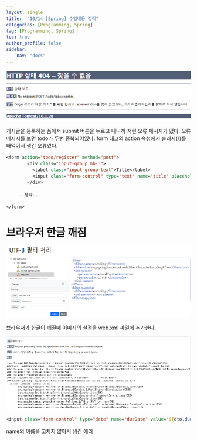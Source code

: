 ```yaml
---
layout: single
title:  "10/14 [Spring] 수업내용 정리"
categories: [Programming, Spring]
tag: [Programming, Spring]
toc: true
author_profile: false
sidebar:
    nav: "docs"
---
```


![image-20241014112515138](/images/2024-10-14-수업/image-20241014112515138.png)

게시글을 등록하는 폼에서 submit 버튼을 누르고 나니까 저런 오류 메시지가 떴다. 오류 메시지를 보면 todo가 두번 중복되어있다. form 태그의 action 속성에서 슬래시(/)를 빼먹어서 생긴 오류였다.

```jsp
<form action="todo/register" method="post">
        <div class="input-group mb-3">
          <label class="input-group-text">Title</label>
          <input class="form-control" type="text" name="title" placeholder="Title">
        </div>
    
    ...생략...
    
</form>
```



# 브라우저 한글 깨짐

![image-20241014120448536](/images/2024-10-14-수업/image-20241014120448536.png)

브라우저가 한글이 깨질때 이미지의 설정을 web.xml 파일에 추가한다.



![image-20241014152439986](/images/2024-10-14-수업/image-20241014152439986.png)

```jsp
<input class="form-control" type="date" name="dueDate" value="${dto.dueDate}">
```

name의 이름을 고치지 않아서 생긴 에러
